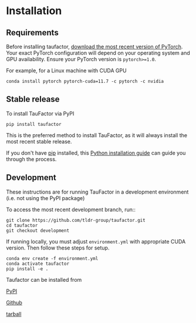 # Installation

## Requirements

Before installing taufactor, [download the most recent version of PyTorch](https://pytorch.org/get-started/locally/). Your exact PyTorch configuration will depend on your operating system and GPU availability. Ensure your PyTorch version is `pytorch>=1.0`.

For example, for a Linux machine with CUDA GPU

```
conda install pytorch pytorch-cuda=11.7 -c pytorch -c nvidia
```

## Stable release

To install TauFactor via PyPI

```
pip install taufactor
```

This is the preferred method to install TauFactor, as it will always install the most recent stable release.

If you don't have [pip](https://pip.pypa.io) installed, this [Python installation guide](http://docs.python-guide.org/en/latest/starting/installation/) can guide you through the process.

## Development

These instructions are for running TauFactor in a development environment (i.e. not using the PyPI package)

To access the most recent development branch, run::

    git clone https://github.com/tldr-group/taufactor.git
    cd taufactor
    git checkout development

If running locally, you must adjust `environment.yml` with appropriate CUDA version. Then follow these steps for setup.

```
conda env create -f environment.yml
conda activate taufactor
pip install -e .
```

Taufactor can be installed from

[PyPI](https://pypi.org/project/taufactor/)

[Github](https://github.com/tldr-group/taufactor)

[tarball](https://github.com/tldr-group/taufactor/tarball/master)
